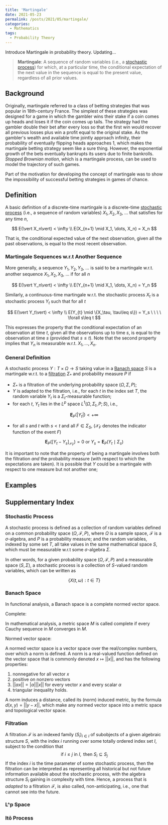 ```yaml
---
title: 'Martingale'
date: 2021-05-23
permalink: /posts/2021/05/martingale/
categories:
  - Mathematics
tags:
  - Probability Theory
---
```


Introduce Martingale in probability theory. Updating... 

> **Martingale**: A sequence of random variables (i.e., a [stochastic process](#stochastic-process)) for which, at a particular time, the conditional expectation of the next value in the sequence is equal to the present value, regardless of all prior values.

## Background

Originally, martingale referred to a class of betting strategies that was popular in 18th-century France. The simplest of these strategies was designed for a game in which the gambler wins their stake if a coin comes up heads and loses it if the coin comes up tails. The strategy had the gambler double their bet after every loss so that the first win would recover all previous losses plus win a profit equal to the original stake. As the gambler's wealth and available time jointly approach infinity, their probability of eventually flipping heads approaches 1, which makes the martingale betting strategy seem like a sure thing. However, the exponential growth of the bets eventually bankrupts its users due to finite bankrolls. *Stopped Brownian motion*, which is a martingale process, can be used to model the trajectory of such games.

Part of the motivation for developing the concept of martingale was to show the impossibility of successful betting strategies in games of chance.

## Definition

A basic definition of a discrete-time martingale is a discrete-time [stochastic process](#stochastic-process) (i.e., a sequence of random variables) $X_1, X_2, X_3, \ \dots$ that satisfies for any time $n$,

$$
E(\vert X_n\vert) < \infty \\
E(X_{n+1} \mid X_1, \dots, X_n) = X_n
$$

That is, the conditional expected value of the next observation, given all the past observations, is equal to the most recent observation.

### Martingale Sequences w.r.t Another Sequence

More generally, a sequence $Y_1, Y_2, Y_3, \ \dots$ is said to be a martingale w.r.t. another sequence $X_1, X_2, X_3, \ \dots$ if for all $n$

$$
E(\vert Y_n\vert) < \infty \\
E(Y_{n+1} \mid X_1, \dots, X_n) = Y_n
$$

Similarly, a continuous-time martingale w.r.t. the stochastic process $X_t$ is a stochastic process $Y_t$ such that for all $t$ 

$$
E(\vert Y_t\vert) < \infty \\
E(Y_{t} \mid \{X_\tau, \tau\leq s\}) = Y_s \ \ \ \ \forall s\leq t
$$

This expresses the property that the conditional expectation of an observation at time $t$, given all the observations up to time $s$, is equal to the observation at time *s* (provided that $s\leq t$). Note that the second property implies that $Y_n$ is measurable w.r.t. $X_1, \dots, X_n$.

### General Definition

A stochastic process $Y:T\times \Omega \to S$ taking value in a [Banach space](#banach-space) $S$ is a martingale w.r.t. to a [filtration](#filtration) $\Sigma_*$ and probability measure $P$ if

- $\Sigma_*$ is a filtration of the underlying probability space $(\Omega, \Sigma, P)$;
- $Y$ is adapted to the filtration, i.e., for each $t$ in the index set $T$, the random variable $Y_t$ is a $\Sigma_t$-measurable function;
- for each $t$, $Y_t$ lies in the $L^p$ space $L^1(\Omega, \Sigma_t, P; S)$, i.e., 

$$
\textbf{E}_P(\vert Y_t \vert) < +\infty
$$

- for all $s$ and $t$ with $s < t$ and all $F\in\Sigma_S$, ($\mathcal{X}_F$ denotes the indicator function of the event $F$)

$$
\textbf{E}_P([Y_t-Y_s]_{\mathcal{X}_F}) = 0 \text{ or } Y_s=\textbf{E}_P(Y_t\mid \Sigma_s)
$$

It is important to note that the property of being a martingale involves both the filtration *and* the probability measure (with respect to which the expectations are taken). It is possible that *Y* could be a martingale with respect to one measure but not another one; 

## Examples

## Supplementary Index

### Stochastic Process

A stochastic process is defined as a collection of random variables defined on a common probability space $(\Omega, \mathcal{F}, P)$, where $\Omega$ is a sample space, $\mathcal{F}$ is a $\sigma$-algebra, and $P$ is a probability measure; and the random variables, indexed by some set $T$, all take values in the same mathematical space $S$, which must be measurable w.r.t some $\sigma$-algebra $\Sigma$. 

In other words, for a given probability space $(\Omega, \mathcal{F}, P)$ and a measurable space $(S, \Sigma)$, a stochastic process is a collection of $S$-valued random variables, which can be written as 

$$
\{ X(t, \omega):t\in T \}
$$



### Banach Space

In functional analysis, a Banach space is a complete normed vector space. 

Complete:

In mathematical analysis, a metric space $M$ is called complete if every Cauchy sequence in $M$ converges in $M$. 

Normed vector space:

A normed vector space is a vector space over the real/complex numbers, over which a norm is defined. A norm is a real-valued function defined on the vector space that is commonly denoted $x\mapsto \vert\vert x\vert\vert$, and has the following properties:

1. nonnegative for all vector $x$
2. positive on nonzero vectors
3. $\vert\vert \alpha x\vert\vert = \vert\alpha\vert\vert\vert x\vert\vert$ for every vector $x$ and every scalar $\alpha$
4. triangular inequality holds.

A norm induces a distance, called its (norm) induced metric, by the formula $d(x, y) = \vert\vert y-x\vert\vert$, which make any normed vector space into a metric space and topological vector space.

### Filtration

A filtration $\mathcal{F}$ is an indexed family $(S_i)_{i\in I}$ of subobjects of a given algebraic structure $S$, with the index $i$ running over some totally ordered index set $I$, subject to the condition that 
$$
\text{if } i\leq j \text{ in } I, \text{ then } S_i\subseteq S_j
$$
If the index $i$ is the time parameter of some stochastic process, then the filtration can be interpreted as representing all historical but not future information available about the stochastic process, with the algebra structure $S_i$ gaining in complexity with time. Hence, a process that is *adapted* to a filtration $\mathcal{F}$, is also called, non-anticipating, i.e., one that cannot see into the future.

### L^p Space

### Itō Process